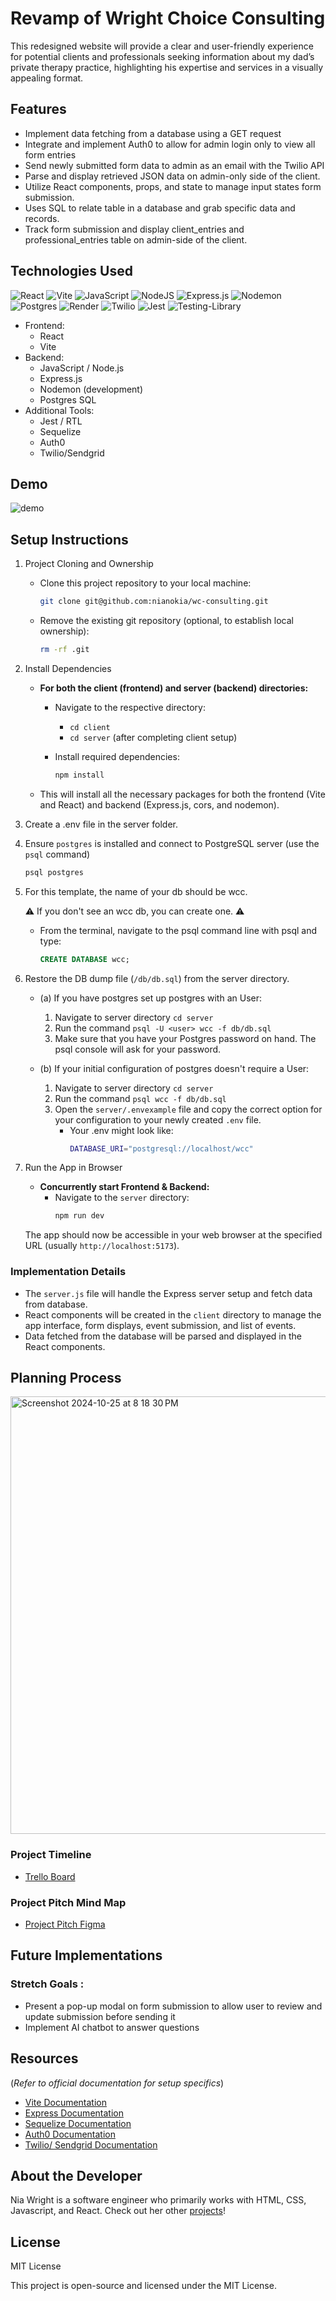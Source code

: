 # Revamp of Wright Choice Consulting
This redesigned website will provide a clear and user-friendly experience for potential clients and professionals seeking information about my dad’s private therapy practice, highlighting his expertise and services in a visually appealing format.
## Features

* Implement data fetching from a database using a GET request
* Integrate and implement Auth0 to allow for admin login only to view all form entries
* Send newly submitted form data to admin as an email with the Twilio API
* Parse and display retrieved JSON data on admin-only side of the client.
* Utilize React components, props, and state to manage input states form submission.
* Uses SQL to relate table in a database and grab specific data and records.
* Track form submission and display client_entries and professional_entries table on admin-side of the client.

## Technologies Used
![React](https://img.shields.io/badge/react-%2320232a.svg?style=for-the-badge&logo=react&logoColor=%2361DAFB)
![Vite](https://img.shields.io/badge/vite-%23646CFF.svg?style=for-the-badge&logo=vite&logoColor=white)
![JavaScript](https://img.shields.io/badge/javascript-%23323330.svg?style=for-the-badge&logo=javascript&logoColor=%23F7DF1E)
![NodeJS](https://img.shields.io/badge/node.js-6DA55F?style=for-the-badge&logo=node.js&logoColor=white)
![Express.js](https://img.shields.io/badge/express.js-%23404d59.svg?style=for-the-badge&logo=express&logoColor=%2361DAFB)
![Nodemon](https://img.shields.io/badge/NODEMON-%23323330.svg?style=for-the-badge&logo=nodemon&logoColor=%BBDEAD)
![Postgres](https://img.shields.io/badge/postgres-%23316192.svg?style=for-the-badge&logo=postgresql&logoColor=white)
![Render](https://img.shields.io/badge/Render-%46E3B7.svg?style=for-the-badge&logo=render&logoColor=white)
![Twilio](https://img.shields.io/badge/Twilio-F22F46?style=for-the-badge&logo=Twilio&logoColor=white)
![Jest](https://img.shields.io/badge/-jest-%23C21325?style=for-the-badge&logo=jest&logoColor=white)
![Testing-Library](https://img.shields.io/badge/-TestingLibrary-%23E33332?style=for-the-badge&logo=testing-library&logoColor=white)


* Frontend:
    * React
    * Vite
* Backend:
    * JavaScript / Node.js
    * Express.js
    * Nodemon (development)
    * Postgres SQL
* Additional Tools:
    * Jest / RTL
    * Sequelize
    * Auth0
    * Twilio/Sendgrid

## Demo
![demo](https://i.giphy.com/media/v1.Y2lkPTc5MGI3NjExMHc1azhzcnZtZmtsejk4b2IweTE0YnJ2c2hwczl0ajJ5b2pyN2dxZyZlcD12MV9pbnRlcm5hbF9naWZfYnlfaWQmY3Q9Zw/xL5IJHbqqPoWezNTLN/giphy.gif)

## Setup Instructions

1. Project Cloning and Ownership

    * Clone this project repository to your local machine:

        ```bash
        git clone git@github.com:nianokia/wc-consulting.git
        ```

    * Remove the existing git repository (optional, to establish local ownership):

        ```bash
        rm -rf .git
        ```

2. Install Dependencies

    * **For both the client (frontend) and server (backend) directories:**
        * Navigate to the respective directory:
            * `cd client`
            * `cd server` (after completing client setup)
        * Install required dependencies:

            ```bash
            npm install
            ```

    * This will install all the necessary packages for both the frontend (Vite and React) and backend (Express.js, cors, and nodemon).

3. Create a .env file in the server folder.

4. Ensure `postgres` is installed and connect to PostgreSQL server (use the `psql` command)
    ```bash
    psql postgres
    ```

5. For this template, the name of your db should be wcc.

    ⚠️ If you don't see an wcc db, you can create one. ⚠️
    * From the terminal, navigate to the psql command line with psql and type:
        ```sql
        CREATE DATABASE wcc;
        ``` 

6. Restore the DB dump file (`/db/db.sql`) from the server directory.

    * (a) If you have postgres set up postgres with an User: 

        1. Navigate to server directory ```cd server```
        2. Run the command ```psql -U <user> wcc -f db/db.sql```
        3. Make sure that you have your Postgres password on hand. The psql console will ask for your password.

    * (b) If your initial configuration of postgres doesn't require a User:

        1. Navigate to server directory ```cd server```
        2. Run the command ```psql wcc -f db/db.sql```
        3. Open the `server/.envexample` file and copy the correct option for your configuration to your newly created `.env` file.
            * Your .env might look like:
                ```bash
                DATABASE_URI="postgresql://localhost/wcc"
                ```

7. Run the App in Browser

    * **Concurrently start Frontend & Backend:**
        * Navigate to the `server` directory:
            ```bash
            npm run dev
            ```

    The app should now be accessible in your web browser at the specified URL (usually `http://localhost:5173`).

### Implementation Details

* The `server.js` file will handle the Express server setup and fetch data from database.
* React components will be created in the `client` directory to manage the app interface, form displays, event submission, and list of events.
* Data fetched from the database will be parsed and displayed in the React components.

## Planning Process
<img width="700" alt="Screenshot 2024-10-25 at 8 18 30 PM" src="https://github.com/user-attachments/assets/483d1638-5432-478e-8103-d7c31e7e99bf">

### Project Timeline
* [Trello Board](https://trello.com/invite/b/6706ff11d21043703e88d152/ATTIaba76391d295ac4919d76a19e0b4e0a1488E702F/wcc)

### Project Pitch Mind Map
* [Project Pitch Figma](https://www.figma.com/board/9Hclt6RroLGZQGgFwg3qkg/Final-Project-Planning?node-id=110-915&t=zomsQ8rA2WFEu8iG-1)


## Future Implementations
### Stretch Goals :
* Present a pop-up modal on form submission to allow user to review and update submission before sending it
* Implement AI chatbot to answer questions

## Resources
(*Refer to official documentation for setup specifics*)
* [Vite Documentation](https://vitejs.dev/)
* [Express Documentation](https://expressjs.com/)
* [Sequelize Documentation](https://sequelize.org/)
* [Auth0 Documentation](https://auth0.com/)
* [Twilio/ Sendgrid Documentation](https://sendgrid.com/en-us)

## About the Developer
Nia Wright is a software engineer who primarily works with HTML, CSS, Javascript, and React. Check out her other [projects](https://niawright.netlify.app/)!

## License

MIT License

This project is open-source and licensed under the MIT License.
